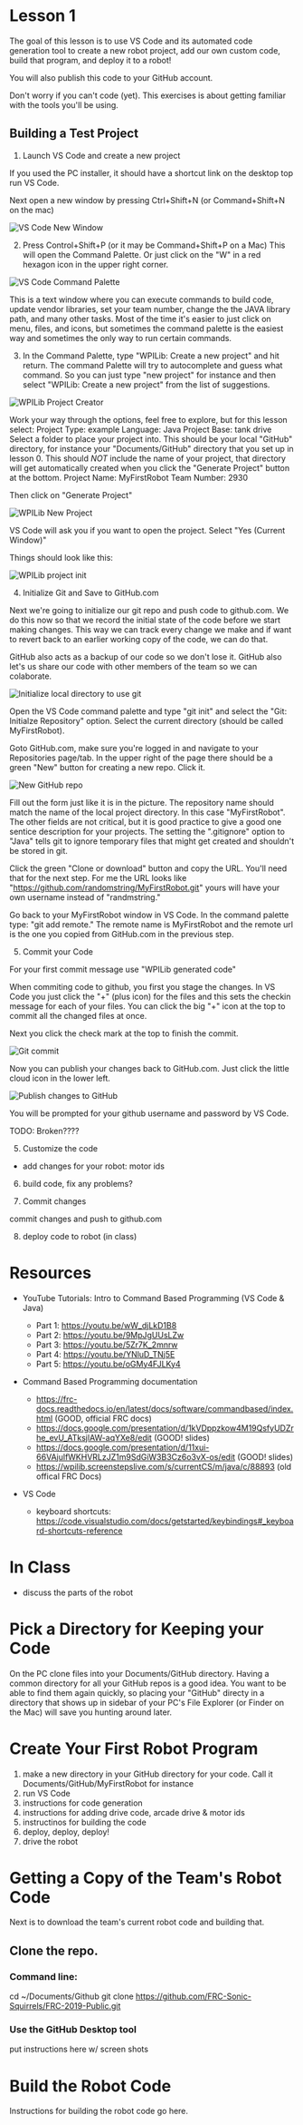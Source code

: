 # Lesson 1

The goal of this lesson is to use VS Code and its automated code
generation tool to create a new robot project, add our own custom
code, build that program, and deploy it to a robot!

You will also publish this code to your GitHub account.

Don't worry if you can't code (yet). This exercises is about getting
familiar with the tools you'll be using.

## Building a Test Project

1. Launch VS Code and create a new project

If you used the PC installer, it should have a shortcut link on the desktop top run VS Code.

Next open a new window by pressing Ctrl+Shift+N (or Command+Shift+N on the mac)

![VS Code New Window](https://raw.githubusercontent.com/randomstring/FRC-Programming-Curriculum/master/Lessons/imgs/VSCode_New_Window.png)

2. Press Control+Shift+P (or it may be Command+Shift+P on a Mac) This will open the Command Palette. Or just click on the "W" in a red hexagon icon in the upper right corner.

![VS Code Command Palette](https://raw.githubusercontent.com/randomstring/FRC-Programming-Curriculum/master/Lessons/imgs/Command_Palette.png)

This is a text window where you can execute commands to build code, update vendor libraries, set your team number, change the the JAVA library path, and many other tasks. Most of the time it's easier to just click on menu, files, and icons, but sometimes the command palette is the easiest way and sometimes the only way to run certain commands.

3. In the Command Palette, type "WPILib: Create a new project" and hit return.
   The command Palette will try to autocomplete and guess what command. So you can just type "new project" for instance and then select "WPILib: Create a new project" from the list of suggestions.

![WPILib Project Creator](https://raw.githubusercontent.com/randomstring/FRC-Programming-Curriculum/master/Lessons/imgs/WPILib_Project_Creator.png)

Work your way through the options, feel free to explore, but for this lesson select:
  Project Type: example
  Language: Java
  Project Base: tank drive
  Select a folder to place your project into. This should be your local "GitHub" directory, for instance your "Documents/GitHub" directory that you set up in lesson 0. This should *NOT* include the name of your project, that directory will get automatically created when you click the "Generate Project" button at the bottom.
  Project Name: MyFirstRobot
  Team Number: 2930
  
  Then click on "Generate Project"

![WPILib New Project](https://raw.githubusercontent.com/randomstring/FRC-Programming-Curriculum/master/Lessons/imgs/WPILib_New_Project.png)

VS Code will ask you if you want to open the project. Select "Yes (Current Window)"

Things should look like this:

![WPILib project init](https://raw.githubusercontent.com/randomstring/FRC-Programming-Curriculum/master/Lessons/imgs/WPILib_init.png)

4. Initialize Git and Save to GitHub.com

Next we're going to initialize our git repo and push code to github.com. We do this now so that we record the initial state of the code before we start making changes. This way we can track every change we make and if want to revert back to an earlier working copy of the code, we can do that.

GitHub also acts as a backup of our code so we don't lose it. GitHub also let's us share our code with other members of the team so we can colaborate.

![Initialize local directory to use git](https://raw.githubusercontent.com/randomstring/FRC-Programming-Curriculum/master/Lessons/imgs/Git_init.png)

Open the VS Code command palette and type "git init" and select the "Git: Initialze Repository" option. Select the current directory (should be called MyFirstRobot).

Goto GitHub.com, make sure you're logged in and navigate to your Repositories page/tab. In the upper right of the page there should be a green "New" button for creating a new repo. Click it.

![New GitHub repo](https://raw.githubusercontent.com/randomstring/FRC-Programming-Curriculum/master/Lessons/imgs/GitHub_new_repo.png)

Fill out the form just like it is in the picture. The repository name should match the name of the local project directory. In this case "MyFirstRobot". The other fields are not critical, but it is good practice to give a good one sentice description for your projects. The setting the ".gitignore" option to "Java" tells git to ignore temporary files that might get created and shouldn't be stored in git.

Click the green "Clone or download" button and copy the URL. You'll need that for the next step. For me the URL looks like "https://github.com/randomstring/MyFirstRobot.git" yours will have your own username instead of "randmstring." 

Go back to your MyFirstRobot window in VS Code. In the command palette type: "git add remote." The remote name is MyFirstRobot and the remote url is the one you copied from GitHub.com in the previous step.

5. Commit your Code

For your first commit message use "WPILib generated code"

When commiting code to github, you first you stage the changes. In VS Code you just click the "+" (plus icon) for the files and this sets the checkin message for each of your files. You can click the big "+" icon at the top to commit all the changed files at once. 

Next you click the check mark at the top to finish the commit. 

![Git commit](https://raw.githubusercontent.com/randomstring/FRC-Programming-Curriculum/master/Lessons/imgs/VSCode_git_commit.png)

Now you can publish your changes back to GitHub.com. Just click the little cloud icon in the lower left.

![Publish changes to GitHub](https://raw.githubusercontent.com/randomstring/FRC-Programming-Curriculum/master/Lessons/imgs/VSCode_git_publish.png)

You will be prompted for your github username and password by VS Code.

TODO: Broken????

5. Customize the code

- add changes for your robot: motor ids



6. build code, fix any problems?

7. Commit changes

commit changes and push to github.com

8. deploy code to robot (in class)



# Resources

- YouTube Tutorials: Intro to Command Based Programming (VS Code & Java)
   + Part 1: https://youtu.be/wW_djLkD1B8
   + Part 2: https://youtu.be/9MpJgUUsLZw
   + Part 3: https://youtu.be/5Zr7K_2mnrw
   + Part 4: https://youtu.be/YNluD_TNj5E
   + Part 5: https://youtu.be/oGMy4FJLKy4

- Command Based Programming documentation
   + https://frc-docs.readthedocs.io/en/latest/docs/software/commandbased/index.html (GOOD, official FRC docs)
   + https://docs.google.com/presentation/d/1kVDppzkow4M19QsfyUDZrhe_evU_ATksjlAW-aqYXe8/edit (GOOD! slides)
   + https://docs.google.com/presentation/d/11xui-66VAjulfWKHVRLzJZ1m9SdGiW3B3Cz6o3vX-os/edit (GOOD! slides)
   + https://wpilib.screenstepslive.com/s/currentCS/m/java/c/88893 (old offical FRC Docs)

 - VS Code
   + keyboard shortcuts: https://code.visualstudio.com/docs/getstarted/keybindings#_keyboard-shortcuts-reference


# In Class

- discuss the parts of the robot

# Pick a Directory for Keeping your Code

On the PC clone files into your Documents/GitHub directory. Having a
common directory for all your GitHub repos is a good idea. You want to
be able to find them again quickly, so placing your "GitHub" directy
in a directory that shows up in sidebar of your PC's File Explorer (or
Finder on the Mac) will save you hunting around later.
 

# Create Your First Robot Program

 1. make a new directory in your GitHub directory for your code. Call it
    Documents/GitHub/MyFirstRobot for instance
 2. run VS Code
 3. instructions for code generation
 4. instructions for adding drive code, arcade drive & motor ids 
 5. instructinos for building the code
 6. deploy, deploy, deploy!
 7. drive the robot

# Getting a Copy of the Team's Robot Code

Next is to download the team's current robot code and building that.

## Clone the repo. 

### Command line:

 cd ~/Documents/Github
 git clone https://github.com/FRC-Sonic-Squirrels/FRC-2019-Public.git

### Use the GitHub Desktop tool

put instructions here w/ screen shots

# Build the Robot Code

Instructions for building the robot code go here.




 
